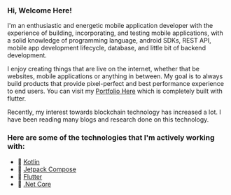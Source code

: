 ### Hi, Welcome Here!

I'm an enthusiastic and energetic mobile application developer with the experience of building, incorporating, and testing mobile applications, with a solid knowledge of programming language, android SDKs, REST API, mobile app development lifecycle, database, and little bit of backend development.

I enjoy creating things that are live on the internet, whether that be websites, mobile applications or anything in between. My goal is to always build products that provide pixel-perfect and best performance experience to end users. You can visit my [Portfolio Here](https://ghaleprachan.github.io/#/) which is completely built with flutter.

Recently, my interest towards blockchain technology has increased a lot. I have been reading many blogs and research done on this technology. 

### Here are some of the technologies that I'm actively working with:

- 🔭 [Kotlin](https://kotlinlang.org/docs/getting-started.html#is-anything-missing) 
- 🌱 [Jetpack Compose](https://developer.android.com/jetpack/compose)
- 👯 [Flutter](https://docs.flutter.dev/)
- 🤔 [.Net Core](https://docs.microsoft.com/en-us/aspnet/core/?view=aspnetcore-6.0)
